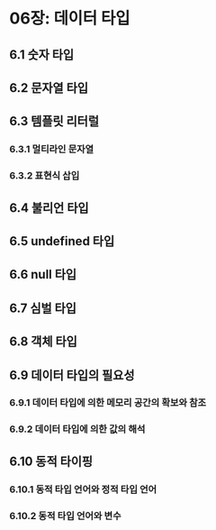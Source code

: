 # 06장: 데이터 타입
## 6.1 숫자 타입
## 6.2 문자열 타입
## 6.3 템플릿 리터럴
### 6.3.1 멀티라인 문자열
### 6.3.2 표현식 삽입
## 6.4 불리언 타입
## 6.5 undefined 타입
## 6.6 null 타입
## 6.7 심벌 타입
## 6.8 객체 타입
## 6.9 데이터 타입의 필요성
### 6.9.1 데이터 타입에 의한 메모리 공간의 확보와 참조
### 6.9.2 데이터 타입에 의한 값의 해석
## 6.10 동적 타이핑
### 6.10.1 동적 타입 언어와 정적 타입 언어
### 6.10.2 동적 타입 언어와 변수